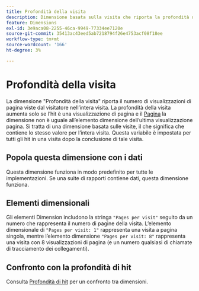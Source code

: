 ```yaml
---
title: Profondità della visita
description: Dimensione basata sulla visita che riporta la profondità della visita.
feature: Dimensions
exl-id: 3e9aca08-2255-46ca-9949-77334ee7120e
source-git-commit: 35413ac43eed5ab7218794f26e4753acf08f18ee
workflow-type: tm+mt
source-wordcount: '166'
ht-degree: 3%

---
```


# Profondità della visita

La dimensione &quot;Profondità della visita&quot; riporta il numero di visualizzazioni di pagina viste dal visitatore nell’intera visita. La profondità della visita aumenta solo se l’hit è una visualizzazione di pagina e il [Pagina](page.md) la dimensione non è uguale all’elemento dimensione dell’ultima visualizzazione pagina. Si tratta di una dimensione basata sulle visite, il che significa che contiene lo stesso valore per l’intera visita. Questa variabile è impostata per tutti gli hit in una visita dopo la conclusione di tale visita.

## Popola questa dimensione con i dati

Questa dimensione funziona in modo predefinito per tutte le implementazioni. Se una suite di rapporti contiene dati, questa dimensione funziona.

## Elementi dimensionali

Gli elementi Dimension includono la stringa `"Pages per visit"` seguito da un numero che rappresenta il numero di pagine della visita. L’elemento dimensionale di `"Pages per visit: 1"` rappresenta una visita a pagina singola, mentre l’elemento dimensione `"Pages per visit: 8"` rappresenta una visita con 8 visualizzazioni di pagina (e un numero qualsiasi di chiamate di tracciamento dei collegamenti).

## Confronto con la profondità di hit

Consulta [Profondità di hit](hit-depth.md) per un confronto tra dimensioni.

